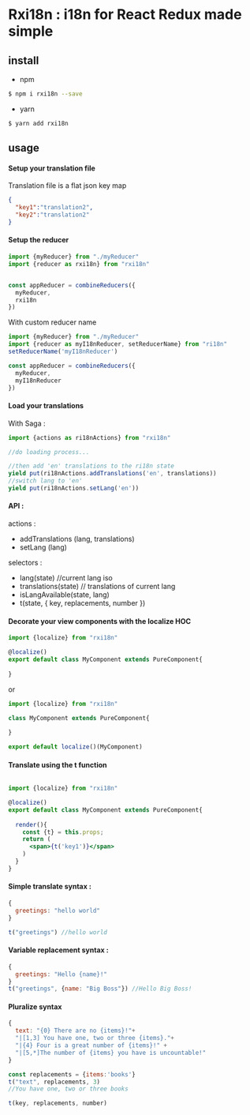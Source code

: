 # Rxi18n : i18n for React Redux made simple

## install

- npm
```bash
$ npm i rxi18n --save
```
- yarn
```bash
$ yarn add rxi18n
```

## usage

#### Setup your translation file

Translation file is a flat json key map
```json
{
  "key1":"translation2",
  "key2":"translation2"
}
```

#### Setup the reducer
```js
import {myReducer} from "./myReducer"
import {reducer as rxi18n} from "rxi18n"


const appReducer = combineReducers({
  myReducer,
  rxi18n
})
```
With custom reducer name
```js
import {myReducer} from "./myReducer"
import {reducer as myI18nReducer, setReducerName} from "ri18n"
setReducerName('myI18nReducer')

const appReducer = combineReducers({
  myReducer,
  myI18nReducer
})
```



#### Load your translations
With Saga :
```js
import {actions as ri18nActions} from "rxi18n"

//do loading process...

//then add 'en' translations to the ri18n state
yield put(ri18nActions.addTranslations('en', translations))
//switch lang to 'en' 
yield put(ri18nActions.setLang('en'))
```

#### API : 
actions : 
- addTranslations (lang, translations)
- setLang (lang)

selectors :
- lang(state) //current lang iso
- translations(state) // translations of current lang
- isLangAvailable(state, lang) 
- t(state, { key, replacements, number })

#### Decorate your view components with the localize HOC
```js
import {localize} from "rxi18n"

@localize()
export default class MyComponent extends PureComponent{
  
}
```
or
```js
import {localize} from "rxi18n"

class MyComponent extends PureComponent{
  
}

export default localize()(MyComponent)
```

#### Translate using the t function
```jsx harmony

import {localize} from "rxi18n"

@localize()
export default class MyComponent extends PureComponent{
  
  render(){
    const {t} = this.props;
    return (
      <span>{t('key1')}</span>
    )
  }
}
```


#### Simple translate syntax :

```js
{
  greetings: "hello world"
}

t("greetings") //hello world
```

#### Variable replacement syntax :

```js
{
  greetings: "Hello {name}!"
}
t("greetings", {name: "Big Boss"}) //Hello Big Boss!
```

#### Pluralize syntax
```js
{
  text: "{0} There are no {items}!"+
  "|[1,3] You have one, two or three {items}."+
  "|{4} Four is a great number of {items}!" +
  "|[5,*]The number of {items} you have is uncountable!"
}

const replacements = {items:'books'}
t("text", replacements, 3)
//You have one, two or three books

t(key, replacements, number)